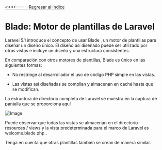 [<<<<-----Regresar al indice](https://martamaleyka.github.io/Curso-de-Laravel/index) 

# Blade: Motor de plantillas de Laravel
Laravel 5.1 introduce el concepto de usar Blade , un motor de plantillas para diseñar un diseño único. El diseño así diseñado puede ser utilizado por otras vistas e incluye un diseño y una estructura consistentes.

En comparación con otros motores de plantillas, Blade es único en las siguientes formas:

- No restringe al desarrollador el uso de código PHP simple en las vistas.

- Las vistas así diseñadas se compilan y almacenan en caché hasta que se modifican.

La estructura de directorio completa de Laravel se muestra en la captura de pantalla que se proporciona aquí

![Image](https://martamaleyka.github.io/Curso-de-Laravel/Imagenes/blade.jpg)

Puede observar que todas las vistas se almacenan en el directorio resources / views y la vista predeterminada para el marco de Laravel es welcome.blade.php .

Tenga en cuenta que otras plantillas también se crean de manera similar.
